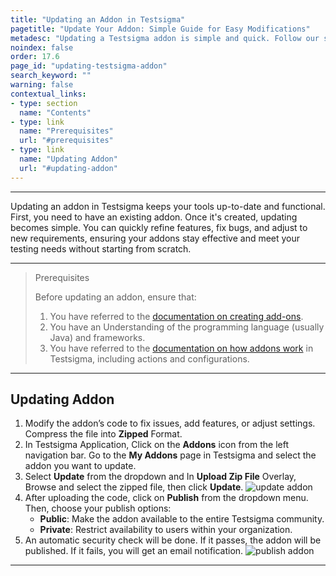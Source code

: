 ```yaml
---
title: "Updating an Addon in Testsigma"
pagetitle: "Update Your Addon: Simple Guide for Easy Modifications"
metadesc: "Updating a Testsigma addon is simple and quick. Follow our step-by-step guide to modify, enhance, and manage your addon versions effectively."
noindex: false
order: 17.6
page_id: "updating-testsigma-addon"
search_keyword: ""
warning: false
contextual_links:
- type: section
  name: "Contents"
- type: link
  name: "Prerequisites"
  url: "#prerequisites"
- type: link
  name: "Updating Addon"
  url: "#updating-addon"
---
```


---

Updating an addon in Testsigma keeps your tools up-to-date and functional. First, you need to have an existing addon. Once it's created, updating becomes simple. You can quickly refine features, fix bugs, and adjust to new requirements, ensuring your addons stay effective and meet your testing needs without starting from scratch.

---

> <p id="prerequisites">Prerequisites</p>
> 
> Before updating an addon, ensure that: 
> 1. You have referred to the [documentation on creating add-ons](https://testsigma.com/docs/addons/create/#creating-an-addon-template).
> 2. You have an Understanding of the programming language (usually Java) and frameworks.
> 3. You have referred to the [documentation on how addons work](https://testsigma.com/docs/addons/create/#understanding-the-purpose-of-addons) in Testsigma, including actions and configurations.

---

## **Updating Addon**

1. Modify the addon’s code to fix issues, add features, or adjust settings. Compress the file into **Zipped** Format.
2. In Testsigma Application, Click on the **Addons** icon from the left navigation bar. Go to the **My Addons** page in Testsigma and select the addon you want to update.
3. Select **Update** from the dropdown and In **Upload Zip File** Overlay, Browse and select the zipped file, then click **Update**. ![update addon](https://s3.amazonaws.com/static-docs.testsigma.com/new_images/projects/applications/update_addon.gif)
4. After uploading the code, click on **Publish** from the dropdown menu. Then, choose your publish options:
    - **Public**: Make the addon available to the entire Testsigma community.
    - **Private**: Restrict availability to users within your organization.
5. An automatic security check will be done. If it passes, the addon will be published. If it fails, you will get an email notification. ![publish addon](https://s3.amazonaws.com/static-docs.testsigma.com/new_images/projects/applications/publish_addon_ts.gif)

---


